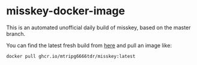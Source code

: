 # misskey-docker-image
This is an automated unofficial daily build of misskey, based on the master branch.

You can find the latest fresh build from [here](https://github.com/mtripg6666tdr/misskey-docker-image/pkgs/container/misskey) and pull an image like:
```sh
docker pull ghcr.io/mtripg6666tdr/misskey:latest
```
